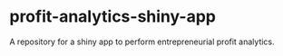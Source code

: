 # profit-analytics-shiny-app
A repository for a shiny app to perform entrepreneurial profit analytics.
